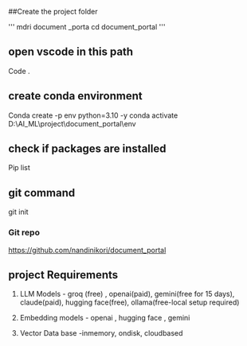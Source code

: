##Create the project folder  

'''
mdri document _porta
cd document_portal
'''

## open vscode in this path 
Code . 

## create  conda environment 
Conda create -p env python=3.10 -y 
conda activate D:\AI_ML\project\document_portal\env


## check if packages are installed 
Pip list 

## git command 
git init 

### Git repo 

https://github.com/nandinikori/document_portal

## project Requirements 

1. LLM Models - groq (free) , openai(paid), gemini(free for 15 days), claude(paid), hugging face(free), ollama(free-local setup required)

2. Embedding models - openai , hugging face , gemini

3. Vector Data base -inmemory, ondisk, cloudbased

